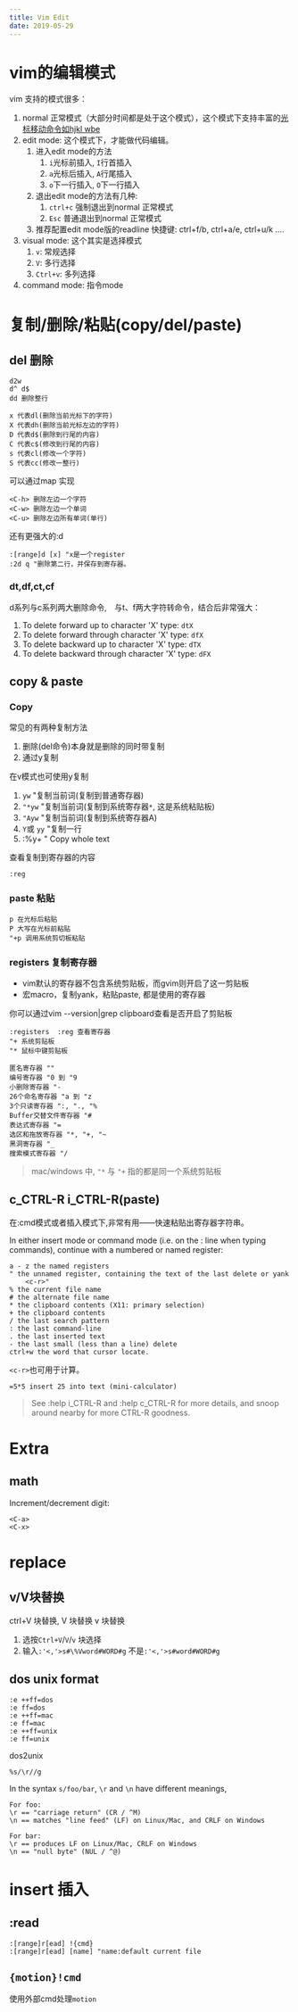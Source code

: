 ```yaml
---
title: Vim Edit
date: 2019-05-29
---
```

# vim的编辑模式
vim 支持的模式很多：
1. normal 正常模式（大部分时间都是处于这个模式），这个模式下支持丰富的[光标移动命令如hjkl wbe](/p/vim/vim-motion)
2. edit mode: 这个模式下，才能做代码编辑。
    1. 进入edit mode的方法
        1. `i`光标前插入, `I`行首插入
        1. `a`光标后插入, `A`行尾插入
        1. `o`下一行插入, `O`下一行插入
    1. 退出edit mode的方法有几种:
        1. `ctrl+c` 强制退出到normal 正常模式
        1. `Esc` 普通退出到normal 正常模式
    1. 推荐配置edit mode版的readline 快捷键: ctrl+f/b, ctrl+a/e,  ctrl+u/k ....
3. visual mode: 这个其实是选择模式
    1. `v`: 常规选择
    1. `V`: 多行选择
    1. `Ctrl+v`: 多列选择
4. command mode: 指令mode

# 复制/删除/粘贴(copy/del/paste)

## del 删除

	d2w
	d^ d$
	dd 删除整行

	x 代表dl(删除当前光标下的字符)
	X 代表dh(删除当前光标左边的字符)
	D 代表d$(删除到行尾的内容)
	C 代表c$(修改到行尾的内容)
	s 代表cl(修改一个字符)
	S 代表cc(修改一整行)

可以通过map 实现

	<C-h> 删除左边一个字符
	<C-w> 删除左边一个单词
	<C-u> 删除左边所有单词(单行)

还有更强大的:d

	:[range]d [x] "x是一个register
	:2d q "删除第二行，并保存到寄存器。

### dt,df,ct,cf
d系列与c系列两大删除命令,　与t、f两大字符转命令，结合后非常强大：

1. To delete forward up to character 'X' type: `dtX`
1. To delete forward through character 'X' type: `dfX`
1. To delete backward up to character 'X' type: `dTX`
1. To delete backward through character 'X' type: `dFX`

## copy & paste

### Copy
常见的有两种复制方法
1. 删除(del命令)本身就是删除的同时带复制
1. 通过y复制

在v模式也可使用y复制

1. `yw`  "复制当前词(复制到普通寄存器)
1. `"*yw` "复制当前词(复制到系统寄存器`*`, 这是系统粘贴板)
1. `"Ayw` "复制当前词(复制到系统寄存器A)
1. `Y`或 `yy` "复制一行
1. :%y+ " Copy whole text

查看复制到寄存器的内容

	:reg

### paste 粘贴

	p 在光标后粘贴
	P 大写在光标前粘贴
	"+p 调用系统剪切板粘贴

### registers 复制寄存器
- vim默认的寄存器不包含系统剪贴板，而gvim则开启了这一剪贴板
- 宏macro，复制yank，粘贴paste, 都是使用的寄存器

你可以通过vim --version|grep clipboard查看是否开启了剪贴板

	:registers  :reg 查看寄存器
	"+ 系统剪贴板
	"* 鼠标中键剪贴板

    匿名寄存器 ""
    编号寄存器 "0 到 "9
    小删除寄存器 "-
    26个命名寄存器 "a 到 "z
    3个只读寄存器 ":, "., "%
    Buffer交替文件寄存器 "#
    表达式寄存器 "=
    选区和拖放寄存器 "*, "+, "~
    黑洞寄存器 "_
    搜索模式寄存器 "/

> mac/windows 中, `"*` 与 `"+` 指的都是同一个系统剪贴板

## c_CTRL-R i_CTRL-R(paste)
在:cmd模式或者插入模式下,<c-r>非常有用——快速粘贴出寄存器字符串。

In either insert mode or command mode (i.e. on the : line when typing commands), continue with a numbered or named register:

	a - z the named registers
	" the unnamed register, containing the text of the last delete or yank
		<c-r>"
	% the current file name
	# the alternate file name
	* the clipboard contents (X11: primary selection)
	+ the clipboard contents
	/ the last search pattern
	: the last command-line
	. the last inserted text
	- the last small (less than a line) delete
	ctrl+w the word that cursor locate.

`<c-r>`也可用于计算。

	=5*5 insert 25 into text (mini-calculator)

> See :help i_CTRL-R and :help c_CTRL-R for more details, and snoop around nearby for more CTRL-R goodness.

# Extra
## math
Increment/decrement digit:

    <C-a>
    <C-x>

# replace
## v/V块替换
ctrl+V 块替换, V 块替换 v 块替换
1. 选按`Ctrl+V`/`V`/`v` 块选择
2. 输入`:'<,'>s#\%Vword#WORD#g` 不是`:'<,'>s#word#WORD#g`

## dos unix format
    :e ++ff=dos
    :e ff=dos
    :e ++ff=mac
    :e ff=mac
    :e ++ff=unix
    :e ff=unix

dos2unix

    %s/\r//g

In the syntax `s/foo/bar`, `\r` and `\n` have different meanings, 

    For foo:
    \r == "carriage return" (CR / ^M)
    \n == matches "line feed" (LF) on Linux/Mac, and CRLF on Windows

    For bar:
    \r == produces LF on Linux/Mac, CRLF on Windows
    \n == "null byte" (NUL / ^@)


# insert 插入

## :read

	:[range]r[ead] !{cmd}
	:[range]r[ead] [name] "name:default current file

## `{motion}!cmd`
使用外部cmd处理`motion`
